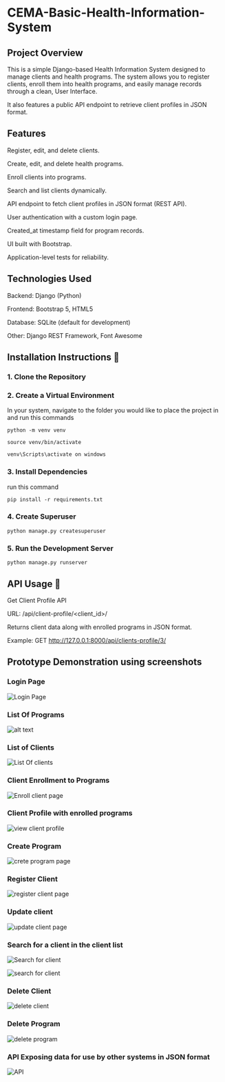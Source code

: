 # CEMA-Basic-Health-Information-System

## Project Overview

This is a simple Django-based Health Information System designed to manage clients and health programs.
The system allows you to register clients, enroll them into health programs, and easily manage records through a clean, User Interface.

It also features a public API endpoint to retrieve client profiles in JSON format.

## Features

Register, edit, and delete clients.

Create, edit, and delete health programs.

Enroll clients into programs.

Search and list clients dynamically.

API endpoint to fetch client profiles in JSON format (REST API).

User authentication with a custom login page.

Created_at timestamp field for program records.

UI built with Bootstrap.

Application-level tests for reliability.

## Technologies Used

Backend: Django (Python)

Frontend: Bootstrap 5, HTML5

Database: SQLite (default for development)

Other: Django REST Framework, Font Awesome

## Installation Instructions 🚀

### 1. Clone the Repository

### 2. Create a Virtual Environment
   In your system, navigate to the folder you would like to place the project in and run this commands
   
    python -m venv venv

    source venv/bin/activate  

    venv\Scripts\activate on windows

### 3. Install Dependencies
   run this command

    pip install -r requirements.txt

### 4. Create Superuser
    python manage.py createsuperuser

### 5. Run the Development Server
    python manage.py runserver

## API Usage 📡

Get Client Profile API

URL: /api/client-profile/<client_id>/

Returns client data along with enrolled programs in JSON format.

Example:
GET http://127.0.0.1:8000/api/clients-profile/3/

## Prototype Demonstration using screenshots

### Login Page

![Login Page](Demo/image-4.png)

### List Of Programs

![alt text](Demo/image.png)

### List of Clients

![List Of clients](Demo/image-1.png)

### Client Enrollment to Programs

![Enroll client page](Demo/image-8.png)

### Client Profile with enrolled programs

![view client profile](Demo/image-3.png)

### Create Program

![crete program page](Demo/image-5.png)

### Register Client

![register client page](Demo/image-6.png) 

### Update client

![update client page](Demo/image-7.png)

### Search for a client in the client list

![Search for client](Demo/image-9.png)

![search for client](Demo/image-10.png)

### Delete Client

![delete client](Demo/image-11.png)

### Delete Program

![delete program](Demo/image-12.png)

### API Exposing data for use by other systems in JSON format

![API](Demo/image-13.png)
